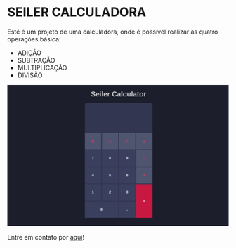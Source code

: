 # SEILER CALCULADORA

<p>Esté é um projeto de uma calculadora, onde é possível realizar as quatro operações básica:</p>

<ul>
    <li>ADIÇÃO</li>
    <li>SUBTRAÇÃO</li>
    <li>MULTIPLICAÇÃO</li>
    <li>DIVISÃO</li>
</ul>

<img src="github/calculadora.gif" alt="Demonstração Calculadora">

<p>Entre em contato por <a href="https://www.linkedin.com/in/seileremerson/" target="_blank">aqui</a>!</p>
